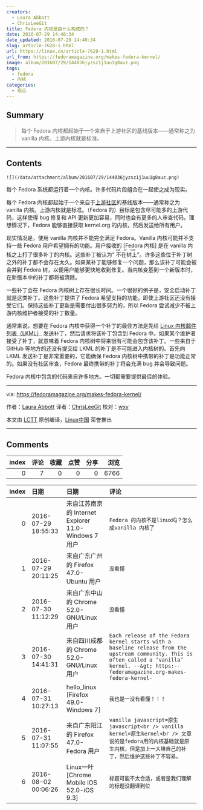 ```yaml
---
creators:
  - Laura Abbott
  - ChrisLeeGit
title: Fedora 内核是由什么构成的？
date: 2016-07-29 14:40:34
date_updated: 2016-07-29 14:40:34
slug: article-7628-1.html
url: https://linux.cn/article-7628-1.html
url_from: https://fedoramagazine.org/makes-fedora-kernel/
image: album/201607/29/144036jyzsz1j1uu1g8auz.png
tags:
  - fedora
  - 内核
categories:
  - 观点
---
```


## Summary

> 每个 Fedora 内核都起始于一个来自于上游社区的基线版本——通常称之为 vanilla 内核。上游内核就是标准。

***

<!-- more -->

## Contents

`![](/data/attachment/album/201607/29/144036jyzsz1j1uu1g8auz.png)`

每个 Fedora 系统都运行着一个内核。许多代码片段组合在一起使之成为现实。

每个 Fedora 内核都起始于一个来自于[上游社区](http://www.kernel.org/)的基线版本——通常称之为 vanilla 内核。上游内核就是标准。（Fedora 的）目标是包含尽可能多的上游代码，这样使得 bug 修复和 API 更新更加容易，同时也会有更多的人审查代码。理想情况下，Fedora 能够直接获取 kernel.org 的内核，然后发送给所有用户。

现实情况是，使用 vanilla 内核并不能完全满足 Fedora。Vanilla 内核可能并不支持一些 Fedora 用户希望拥有的功能。用户接收的 [Fedora 内核] 是在 vanilla 内核之上打了很多补丁的内核。这些补丁被认为“<ruby> 不在树上 <rp>  （ </rp> <rt>  out of tree </rt> <rp>  ） </rp></ruby>”。许多这些位于补丁树之外的补丁都不会存在太久。如果某补丁能够修复一个问题，那么该补丁可能会被合并到 Fedora 树，以便用户能够更快地收到修复。当内核变基到一个新版本时，在新版本中的补丁都将被清除。

一些补丁会在 Fedora 内核树上存在很长时间。一个很好的例子是，安全启动补丁就是这类补丁。这些补丁提供了 Fedora 希望支持的功能，即使上游社区还没有接受它们。保持这些补丁更新是需要付出很多努力的，所以 Fedora 尝试减少不被上游内核维护者接受的补丁数量。

通常来说，想要在 Fedora 内核中获得一个补丁的最佳方法是先给 [Linux 内核邮件列表（LKML）](http://www.labbott.name/blog/2015/10/02/the-art-of-communicating-with-lkml/) 发送补丁，然后请求将该补丁包含到 Fedora 中。如果某个维护者接受了补丁，就意味着 Fedora 内核树中将来很有可能会包含该补丁。一些来自于 GitHub 等地方的还没有提交给 LKML 的补丁是不可能进入内核树的。首先向 LKML 发送补丁是非常重要的，它能确保 Fedora 内核树中携带的补丁是功能正常的。如果没有社区审查，Fedora 最终携带的补丁将会充满 bug 并会导致问题。

Fedora 内核中包含的代码来自许多地方。一切都需要提供最佳的体验。

---

via: <https://fedoramagazine.org/makes-fedora-kernel/>

作者：[Laura Abbott](https://fedoramagazine.org/makes-fedora-kernel/) 译者：[ChrisLeeGit](https://github.com/chrisleegit) 校对：[wxy](https://github.com/wxy)

本文由 [LCTT](https://github.com/LCTT/TranslateProject) 原创编译，[Linux中国](https://linux.cn/) 荣誉推出

***

## Comments


|   index |   评论 |   收藏 |   点赞 |   分享 |   浏览 |
|--------:|-------:|-------:|-------:|-------:|-------:|
|       0 |      7 |      0 |      0 |      0 |   6766 |

|   index | 日期                | 日期                                                 | 评论                                                                                                                                                                                            |
|--------:|:--------------------|:-----------------------------------------------------|:------------------------------------------------------------------------------------------------------------------------------------------------------------------------------------------------|
|       0 | 2016-07-29 18:55:33 | 来自江苏南京的 Internet Explorer 11.0-Windows 7 用户 | `Fedora 的内核不是linux吗？怎么成vanilla 内核了`                                                                                                                                                |
|       1 | 2016-07-29 20:11:25 | 来自广东广州的 Firefox 47.0-Ubuntu 用户              | `没看懂`                                                                                                                                                                                        |
|       2 | 2016-07-30 11:12:29 | 来自广东中山的 Chrome 52.0-GNU/Linux 用户            | `没看懂`                                                                                                                                                                                        |
|       3 | 2016-07-30 14:41:31 | 来自四川成都的 Chrome 52.0-GNU/Linux 用户            | `Each release of the Fedora kernel starts with a baseline release from the upstream community. This is often called a ‘vanilla’ kernel. --&gt; https:--fedoramagazine.org-makes-fedora-kernel-` |
|       4 | 2016-07-31 10:27:13 | hello_linux [Firefox 49.0-Windows 7]                 | `我也是一没有看懂！！！`                                                                                                                                                                        |
|       5 | 2016-07-31 11:07:55 | 来自广东阳江的 Firefox 47.0-Fedora 用户              | `vanilla javascript=原生javascript<br /> vanilla kernel=原生kernel<br /> 文章说的是fedora用的内核基础就是原生内核，但是加上一大堆自己的补丁，然后维护这些补丁不容易。`                          |
|       6 | 2016-08-02 00:06:26 | Linux一叶 [Chrome Mobile iOS 52.0-iOS 9.3]           | `标题可能不太合适，或者是我们理解的标题没翻译到位`                                                                                                                                              |
